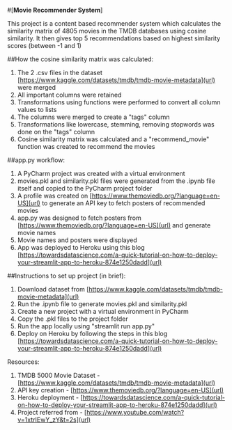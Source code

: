 #[**Movie Recommender System**]

This project is a content based recommender system which calculates the similarity matrix of 4805 movies in the TMDB databases using cosine similarity. It then gives top 5 recommendations based on highest similarity scores (between -1 and 1)

##How the cosine similarity matrix was calculated:
1) The 2 .csv files in the dataset [https://www.kaggle.com/datasets/tmdb/tmdb-movie-metadata](url) were merged
2) All important columns were retained
3) Transformations using functions were performed to convert all column values to lists
4) The columns were merged to create a "tags" column
5) Transformations like lowercase, stemming, removing stopwords was done on the "tags" column
6) Cosine similarity matrix was calculated and a "recommend_movie" function was created to recommend the movies

##app.py workflow:
1) A PyCharm project was created with a virtual environment
2) movies.pkl and similarity.pkl files were generated from the .ipynb file itself and copied to the PyCharm project folder
3) A profile was created on [https://www.themoviedb.org/?language=en-US](url) to generate an API key to fetch posters of recommended movies
4) app.py was designed to fetch posters from [https://www.themoviedb.org/?language=en-US](url) and generate movie names
5) Movie names and posters were displayed
6) App was deployed to Heroku using this blog [https://towardsdatascience.com/a-quick-tutorial-on-how-to-deploy-your-streamlit-app-to-heroku-874e1250dadd](url)

##Instructions to set up project (in brief):
1) Download dataset from [https://www.kaggle.com/datasets/tmdb/tmdb-movie-metadata](url)
2) Run the .ipynb file to generate movies.pkl and similarity.pkl
3) Create a new project with a virtual environment in PyCharm
4) Copy the .pkl files to the project folder
5) Run the app locally using "streamlit run app.py"
6) Deploy on Heroku by following the steps in this blog [https://towardsdatascience.com/a-quick-tutorial-on-how-to-deploy-your-streamlit-app-to-heroku-874e1250dadd](url)

Resources:
1) TMDB 5000 Movie Dataset - [https://www.kaggle.com/datasets/tmdb/tmdb-movie-metadata](url)
2) API key creation - [https://www.themoviedb.org/?language=en-US](url)
3) Heroku deployment - [https://towardsdatascience.com/a-quick-tutorial-on-how-to-deploy-your-streamlit-app-to-heroku-874e1250dadd](url)
4) Project referred from - [https://www.youtube.com/watch?v=1xtrIEwY_zY&t=2s](url)
